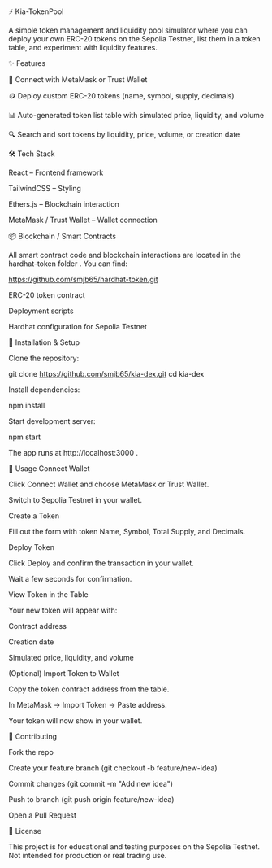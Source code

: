 ⚡ Kia-TokenPool

A simple token management and liquidity pool simulator where you can deploy your own ERC-20 tokens on the Sepolia Testnet, list them in a token table, and experiment with liquidity features.

✨ Features

🔗 Connect with MetaMask or Trust Wallet

🪙 Deploy custom ERC-20 tokens (name, symbol, supply, decimals)

📊 Auto-generated token list table with simulated price, liquidity, and volume

🔍 Search and sort tokens by liquidity, price, volume, or creation date

🛠️ Tech Stack

React – Frontend framework

TailwindCSS – Styling

Ethers.js – Blockchain interaction

MetaMask / Trust Wallet – Wallet connection

📦 Blockchain / Smart Contracts

All smart contract code and blockchain interactions are located in the hardhat-token folder
. You can find:

https://github.com/smjb65/hardhat-token.git 


ERC-20 token contract

Deployment scripts

Hardhat configuration for Sepolia Testnet

🚀 Installation & Setup

Clone the repository:

git clone https://github.com/smjb65/kia-dex.git
cd kia-dex


Install dependencies:

npm install


Start development server:

npm start


The app runs at http://localhost:3000
.

🚦 Usage
Connect Wallet

Click Connect Wallet and choose MetaMask or Trust Wallet.

Switch to Sepolia Testnet in your wallet.

Create a Token

Fill out the form with token Name, Symbol, Total Supply, and Decimals.

Deploy Token

Click Deploy and confirm the transaction in your wallet.

Wait a few seconds for confirmation.

View Token in the Table

Your new token will appear with:

Contract address

Creation date

Simulated price, liquidity, and volume

(Optional) Import Token to Wallet

Copy the token contract address from the table.

In MetaMask → Import Token → Paste address.

Your token will now show in your wallet.

🤝 Contributing

Fork the repo

Create your feature branch (git checkout -b feature/new-idea)

Commit changes (git commit -m "Add new idea")

Push to branch (git push origin feature/new-idea)

Open a Pull Request

📜 License

This project is for educational and testing purposes on the Sepolia Testnet. Not intended for production or real trading use.